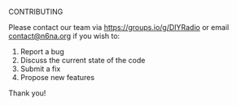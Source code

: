 CONTRIBUTING

Please contact our team via https://groups.io/g/DIYRadio or email contact@n6na.org if you wish to:
1. Report a bug
2. Discuss the current state of the code
3. Submit a fix
4. Propose new features

Thank you!
